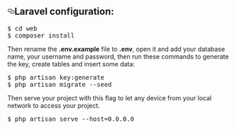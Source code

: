 <h2><a id="user-content-laravel-configuration" class="anchor" aria-hidden="true" href="#laravel-configuration"><svg class="octicon octicon-link" viewBox="0 0 16 16" version="1.1" width="16" height="16" aria-hidden="true"><path fill-rule="evenodd" d="M4 9h1v1H4c-1.5 0-3-1.69-3-3.5S2.55 3 4 3h4c1.45 0 3 1.69 3 3.5 0 1.41-.91 2.72-2 3.25V8.59c.58-.45 1-1.27 1-2.09C10 5.22 8.98 4 8 4H4c-.98 0-2 1.22-2 2.5S3 9 4 9zm9-3h-1v1h1c1 0 2 1.22 2 2.5S13.98 12 13 12H9c-.98 0-2-1.22-2-2.5 0-.83.42-1.64 1-2.09V6.25c-1.09.53-2 1.84-2 3.25C6 11.31 7.55 13 9 13h4c1.45 0 3-1.69 3-3.5S14.5 6 13 6z"></path></svg></a>Laravel configuration:</h2>
<div class="highlight highlight-source-shell"><pre>$ <span class="pl-c1">cd</span> web
$ composer install</pre></div>
<p>Then rename the <strong>.env.example</strong> file to <strong>.env</strong>, open it and add your database name, your username and password, then run these commands to generate the key, create tables and insert some data:</p>
<div class="highlight highlight-source-shell"><pre>$ php artisan key:generate
$ php artisan migrate --seed</pre></div>
<p>Then serve your project with this flag to let any device from your local network to access your project.</p>
<div class="highlight highlight-source-shell"><pre>$ php artisan serve --host=0.0.0.0</pre></div>